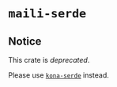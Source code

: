 # `maili-serde`

## Notice

This crate is _deprecated_.

Please use [`kona-serde`](https://crates.io/crates/kona-serde) instead.
